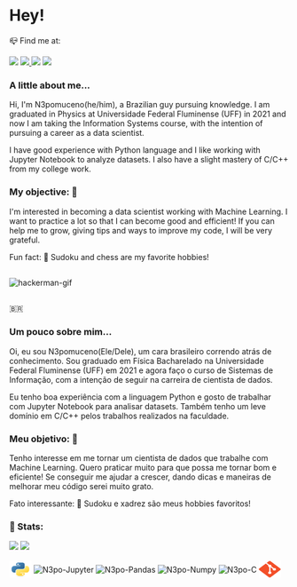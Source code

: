 # Hey!

📪 Find me at:
<div>
  <a href="https://github.com/N3pomuceno" target="_blank"><img src="https://img.shields.io/badge/GitHub-100000?style=for-the-badge&logo=github&logoColor=white" target="_blank"></a> 
  <a href = "mailto:joaonepomuceno@id.uff.br"><img src="https://img.shields.io/badge/Gmail-D14836?style=for-the-badge&logo=gmail&logoColor=white" target="_blank"</a>
  <a href="https://www.linkedin.com/in/joao-nepomuceno-azevedo/" target="_blank"><img src="https://img.shields.io/badge/-LinkedIn-%230077B5?style=for-the-badge&logo=linkedin&logoColor=white" target="_blank"></a> 
  <a href="https://www.kaggle.com/" target="_blank"><img src="https://img.shields.io/badge/Kaggle-20BEFF?style=for-the-badge&logo=Kaggle&logoColor=white" target="_blank"></a> 
</div>
         


### A little about me...
Hi, I'm N3pomuceno(he/him), a Brazilian guy pursuing knowledge. I am graduated in Physics at Universidade Federal Fluminense (UFF) in 2021 and now I am taking the Information Systems course, with the intention of pursuing a career as a data scientist.

I have good experience with Python language and I like working with Jupyter Notebook to analyze datasets. I also have a slight mastery of C/C++ from my college work.

### My objective: 🎯
I'm interested in becoming a data scientist working with Machine Learning. I want to practice a lot so that I can become good and efficient!
If you can help me to grow, giving tips and ways to improve my code, I will be very grateful.

Fun fact: 🎊 Sudoku and chess are my favorite hobbies!

##
<div>
  <img alt="hackerman-gif" height="300" width="500" src="https://media2.giphy.com/media/3knKct3fGqxhK/giphy.gif?cid=ecf05e47sq185nddc3fbloqt7dtspruc6y0ij5dchebldsbg&rid=giphy.gif&ct=g">
</div>

##
 
  
  🇧🇷
### Um pouco sobre mim... 
Oi, eu sou N3pomuceno(Ele/Dele), um cara brasileiro correndo atrás de conhecimento. Sou graduado em Física Bacharelado na Universidade Federal Fluminense (UFF) em 2021 e agora faço o curso de Sistemas de Informação, com a intenção de seguir na carreira de cientista de dados.

Eu tenho boa experiência com a linguagem Python e gosto de trabalhar com Jupyter Notebook para analisar datasets. Também tenho um leve domínio em C/C++ pelos trabalhos realizados na faculdade.

 ### Meu objetivo: 🎯
Tenho interesse em me tornar um cientista de dados que trabalhe com Machine Learning. Quero praticar muito para que possa me tornar bom e eficiente!
Se conseguir me ajudar a crescer, dando dicas e maneiras de melhorar meu código serei muito grato.

Fato interessante: 🎊 Sudoku e xadrez são meus hobbies favoritos!


### 🚀 Stats:
<div> 
  <img height = "180em" src = "https://github-readme-stats.vercel.app/api?username=N3pomuceno&show_icons=true&theme=tokyonight"/>
  <img height = "180em" src = "https://github-readme-stats.vercel.app/api/top-langs/?username=N3pomuceno&langs_count=2&theme=tokyonight"/>
</div>

<div style="display: inline_block"><br>
  <img align="center" alt="N3po-Python" height="30" width="40" src="https://raw.githubusercontent.com/devicons/devicon/master/icons/python/python-original.svg">
  <img align="center" alt="N3po-Jupyter" height="30" width="40" src="https://cdn.jsdelivr.net/gh/devicons/devicon/icons/jupyter/jupyter-original.svg">
  <img align="center" alt="N3po-Pandas" height="30" width="40" src="https://cdn.jsdelivr.net/gh/devicons/devicon/icons/pandas/pandas-original.svg">
  <img align="center" alt="N3po-Numpy" height="30" width="40" src="https://cdn.jsdelivr.net/gh/devicons/devicon/icons/numpy/numpy-original.svg">
  <img align="center" alt="N3po-C" height="30" width="40"src="https://cdn.jsdelivr.net/gh/devicons/devicon/icons/c/c-original.svg" />
  <img align="center" alt="N3po-Git" height="30" width="40" src="https://raw.githubusercontent.com/devicons/devicon/master/icons/git/git-original.svg">
</div>


##
  	
 

